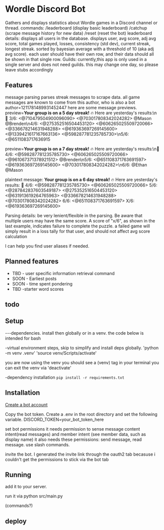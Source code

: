 # Wordle Discord Bot
Gathers and displays statistics about Wordle games in a Discord channel or thread. 
commands: /leaderboard (display basic leaderboard) /catchup (scrape message history for new data) /reset (reset the bot)
leaderboard details: displays all users in the database. displays user, avg score, adj avg score, total games played, losses, consistency (std dev), current streak, longest streak. sorted by bayesian average with a threshold of 10 (aka adj avg score). each user should have their own row, and their data should all be shown in that single row.
Guilds: currently,this app is only used in a single server and does not need guilds. this may change one day, so please leave stubs accordingly

## Features
message parsing
parses streak messages to scrape data. 
all game messages are known to come from this author, who is also a bot
author=1211781489931452447 
here are some message previews.
preview=**Your group is on a 5 day streak!** 🔥 Here are yesterday's results:\n👑 3/6: <@710479504900096090> <@703017808342024282> @Mason @Brenden\n4/6: <@275352516504453120> <@606265025509720066> <@336678214631948288> <@619363697269145600> <@1339421617167663136> <@598287781235785730>\n5/6: <@6511083717636915

preview=**Your group is on a 7 day streak!** 🔥 Here are yesterday's results:\n👑 4/6: <@598287781235785730> <@606265025509720066> <@961067371378921512> @Brenden\n5/6: <@651108371763691597> <@619363697269145600> <@703017808342024282>\n6/6: @Ethan @Mason

plaintext message:
**Your group is on a 6 day streak!** 🔥 Here are yesterday's results:
👑 4/6: <@598287781235785730> <@606265025509720066>
5/6: <@287842837603549187> <@275352516504453120> <@631913619264765963> <@336678214631948288> <@703017808342024282>
6/6: <@651108371763691597>
X/6: <@619363697269145600>

Parsing details: be very lenient/flexible in the parsing. Be aware that multiple users may have the same score. A score of "x/6", as shown in the last example, indicates failure to complete the puzzle. a failed game will simply result in a loss tally for that user, and should not affect avg score calculation

I can help you find user aliases if needed. 


## Planned features
- TBD - user specific information retrieval command
- SOON - Earliest posts
- SOON - time spent pondering
- TBD -starter word scores

## todo



## Setup
---dependencies. 
install then globally or in a venv.
the code below is intended for bash

-virtual environment steps,  skip to simplify and install deps globally.
'python -m venv .venv'
'source venv/Scripts/activate'

you are now using the venv
you should see a (venv) tag in your terminal
you can exit the venv via 'deactivate'

-dependency installation
`pip install -r requirements.txt`



## Installation
[Create a bot account](https://discordpy.readthedocs.io/en/stable/discord.html)

Copy the bot token. Create a .env in the root directory and set the following variable. DISCORD_TOKEN=your_bot_token_here

set bot permissions
it needs permission to sense message content intent(read messages) and member intent (see member data, such as display name)
it also needs these permissions: send message, read message. use slash commands.

invite the bot.
I generated the invite link through the oauth2 tab becasuse i couldn't get the permissions to stick via the bot tab



## Running
add it to your server. 

run it via python src/main.py

(commands?)


## deploy